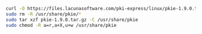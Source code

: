 ﻿```sh
curl -O https://files.lacunasoftware.com/pki-express/linux/pkie-1.9.0.tar.gz
sudo rm -R /usr/share/pkie/*
sudo tar xzf pkie-1.9.0.tar.gz -C /usr/share/pkie
sudo chmod -R a=r,a+X,u+w /usr/share/pkie
```
